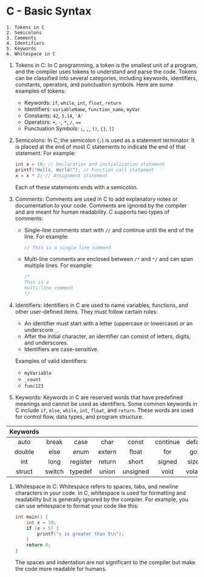 # C - Basic Syntax
```
1. Tokens in C
2. Semicolons
3. Comments
4. Identifiers
5. Keywords
6. Whitespace in C

```

1. Tokens in C:
   In C programming, a token is the smallest unit of a program, and the compiler uses tokens to understand and parse the code. Tokens can be classified into several categories, including keywords, identifiers, constants, operators, and punctuation symbols. Here are some examples of tokens:

   - Keywords: `if`, `while`, `int`, `float`, `return`
   - Identifiers: `variableName`, `function_name`, `myVar`
   - Constants: `42`, `3.14`, `'A'`
   - Operators: `+`, `-`, `*`, `/`, `==`
   - Punctuation Symbols: `;`, `,`, `()`, `{}`, `[]`

2. Semicolons:
   In C, the semicolon (`;`) is used as a statement terminator. It is placed at the end of most C statements to indicate the end of that statement. For example:

   ```c
   int x = 10; // Declaration and initialization statement
   printf("Hello, World!"); // Function call statement
   x = x * 2; // Assignment statement
   ```

   Each of these statements ends with a semicolon.

3. Comments:
   Comments are used in C to add explanatory notes or documentation to your code. Comments are ignored by the compiler and are meant for human readability. C supports two types of comments:

   - Single-line comments start with `//` and continue until the end of the line. For example:

     ```c
     // This is a single-line comment
     ```

   - Multi-line comments are enclosed between `/*` and `*/` and can span multiple lines. For example:

     ```c
     /*
     This is a
     multi-line comment
     */
     ```

4. Identifiers:
   Identifiers in C are used to name variables, functions, and other user-defined items. They must follow certain rules:
   - An identifier must start with a letter (uppercase or lowercase) or an underscore `_`.
   - After the initial character, an identifier can consist of letters, digits, and underscores.
   - Identifiers are case-sensitive.

   Examples of valid identifiers:
   - `myVariable`
   - `_count`
   - `func123`

5. Keywords:
   Keywords in C are reserved words that have predefined meanings and cannot be used as identifiers. Some common keywords in C include `if`, `else`, `while`, `int`, `float`, and `return`. These words are used for control flow, data types, and program structure.

|    Keywords   |     |     |     |       |     |     |     |
|:-------------:|:---:|:---:|:---:|:-------------:|:---:|:---:|:---:|
| auto          | break   | case     | char      | const         | continue | default | do        |
| double        | else    | enum     | extern    | float         | for      | goto    | if        |
| int           | long    | register | return    | short         | signed   | sizeof  | static    |
| struct        | switch  | typedef  | union     | unsigned      | void     | volatile| while     |


1. Whitespace in C:
   Whitespace refers to spaces, tabs, and newline characters in your code. In C, whitespace is used for formatting and readability but is generally ignored by the compiler. For example, you can use whitespace to format your code like this:

   ```c
   int main() {
       int x = 10;
       if (x > 5) {
           printf("x is greater than 5\n");
       }
       return 0;
   }
   ```

   The spaces and indentation are not significant to the compiler but make the code more readable for humans.
